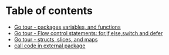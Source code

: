 # Table of contents

* [Go tour - packages,variables, and functions](README.md)
* [Go tour - Flow control statements: for,if,else,switch and defer](go-tour-flow-control-statements-for-if-else-switch-and-defer.md)
* [Go tour - structs, slices, and maps](go-tour-structs-slices-and-maps.md)
* [call code in external package](call-code-in-external-package.md)
